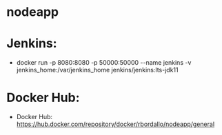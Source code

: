 # nodeapp


# Jenkins:
  - docker run -p 8080:8080 -p 50000:50000 --name jenkins -v jenkins_home:/var/jenkins_home jenkins/jenkins:lts-jdk11

# Docker Hub:
  - Docker Hub: https://hub.docker.com/repository/docker/rbordallo/nodeapp/general
